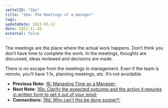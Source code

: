 ```yaml
---
zettelID: "16a"
title: "16a: The Meetings of a manager"
tags:
updateDate: 2023-03-11
date: 2021-11-28
external: false
---
```


The meetings are the place where the actual work happens. Don’t think you don’t have time to complete the work. In the meetings, thoughts are discussed, ideas reviewed and decisions are made.

There is no escape from the meetings in management. Even if the team is remote, you’ll have 1:1s, planning meetings, etc. It’s not avoidable.

- **Previous Note:** [16: Managing Time as a Manager](/notes/16/);
- **Next Note:** [16b: Clarify the expected outcome and the action it requires in written form to get it out of your mind](/notes/16b/);
- **Connections:** [19d: Why can't this be done sooner?](/notes/19d/);
